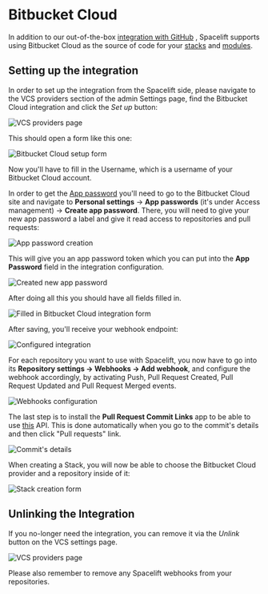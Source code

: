 # Bitbucket Cloud

In addition to our out-of-the-box [integration with GitHub](github.md) , Spacelift supports using Bitbucket Cloud as the source of code for your [stacks](../../concepts/stack/) and [modules](../../vendors/terraform/module-registry.md).&#x20;

## Setting up the integration

In order to set up the integration from the Spacelift side, please navigate to the VCS providers section of the admin Settings page, find the Bitbucket Cloud integration and click the _Set up_ button:

![VCS providers page](<../../.gitbook/assets/Screenshot from 2021-06-10 16-05-39.png>)

This should open a form like this one:

![Bitbucket Cloud setup form](<../../.gitbook/assets/Screenshot from 2021-06-10 16-09-36.png>)

Now you'll have to fill in the Username, which is a username of your Bitbucket Cloud account.

In order to get the [App password](https://support.atlassian.com/bitbucket-cloud/docs/app-passwords/) you'll need to go to the Bitbucket Cloud site and navigate to **Personal settings** -> **App passwords** (it's under Access management) -> **Create app password**. There, you will need to give your new app password a label and give it read access to repositories and pull requests:

![App password creation](<../../.gitbook/assets/Screenshot from 2021-06-10 16-16-53.png>)

This will give you an app password token which you can put into the **App Password** field in the integration configuration.

![Created new app password](<../../.gitbook/assets/Screenshot from 2021-06-10 16-39-03.png>)

After doing all this you should have all fields filled in.

![Filled in Bitbucket Cloud integration form](<../../.gitbook/assets/Screenshot from 2021-06-11 10-50-38.png>)

After saving, you'll receive your webhook endpoint:

![Configured integration](<../../.gitbook/assets/Screenshot from 2021-06-11 14-52-40.png>)

For each repository you want to use with Spacelift, you now have to go into its **Repository settings -> Webhooks -> Add webhook**, and configure the webhook accordingly, by activating Push, Pull Request Created, Pull Request Updated and Pull Request Merged events.

![Webhooks configuration](<../../.gitbook/assets/Screenshot 2022-02-16 at 14.57.25.png>)

The last step is to install the **Pull Request Commit Links** app to be able to use [this](https://developer.atlassian.com/bitbucket/api/2/reference/resource/repositories/%7Bworkspace%7D/%7Brepo\_slug%7D/commit/%7Bcommit%7D/pullrequests) API. This is done automatically when you go to the commit's details and then click "Pull requests" link.

![Commit's details](<../../.gitbook/assets/Screenshot from 2021-06-15 11-19-56.png>)

When creating a Stack, you will now be able to choose the Bitbucket Cloud provider and a repository inside of it:

![Stack creation form](<../../.gitbook/assets/Screenshot from 2021-06-11 15-03-21.png>)

## Unlinking the Integration

If you no-longer need the integration, you can remove it via the _Unlink_ button on the VCS settings page.

![VCS providers page](<../../.gitbook/assets/Screenshot from 2021-06-14 08-53-09.png>)

Please also remember to remove any Spacelift webhooks from your repositories.
